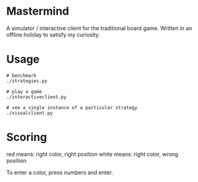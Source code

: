 # Mastermind

A simulator / interactive client for the traditional board game. 
Written in an offline holiday to satisfy my curiosity.

# Usage

```
# benchmark
./strategies.py

# play a game
./interactiveclient.py

# see a single instance of a particular strategy
./visualclient.py
```

# Scoring

red means: right color, right position
white means: right color, wrong position

To enter a color, press numbers and enter.

